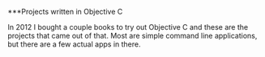***Projects written in Objective C

In 2012 I bought a couple books to try out Objective C and these are the
projects that came out of that.  Most are simple command line applications, but
there are a few actual apps in there.

